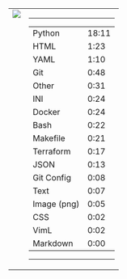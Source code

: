 
<table><tr>
<td valign="top">
  <img src="https://wakatime.com/share/@Aperture/0cd21d5d-ac4f-458d-9c71-d06f479c1297.png" />
</td>

<td valign="top">
  <hr>
  <table>
    <tr><td>Python</td><td>18:11</td></tr><tr><td>HTML</td><td>1:23</td></tr><tr><td>YAML</td><td>1:10</td></tr><tr><td>Git</td><td>0:48</td></tr><tr><td>Other</td><td>0:31</td></tr><tr><td>INI</td><td>0:24</td></tr><tr><td>Docker</td><td>0:24</td></tr><tr><td>Bash</td><td>0:22</td></tr><tr><td>Makefile</td><td>0:21</td></tr><tr><td>Terraform</td><td>0:17</td></tr><tr><td>JSON</td><td>0:13</td></tr><tr><td>Git Config</td><td>0:08</td></tr><tr><td>Text</td><td>0:07</td></tr><tr><td>Image (png)</td><td>0:05</td></tr><tr><td>CSS</td><td>0:02</td></tr><tr><td>VimL</td><td>0:02</td></tr><tr><td>Markdown</td><td>0:00</td></tr>
  </table>
  <hr>
</td>
</tr></table>

